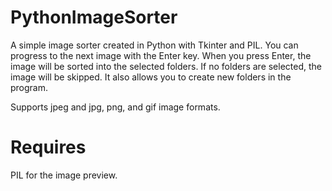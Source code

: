 # PythonImageSorter
A simple image sorter created in Python with Tkinter and PIL.
You can progress to the next image with the Enter key. When you press Enter, the image will be sorted into the selected folders. If no folders are selected, the image will be skipped.
It also allows you to create new folders in the program.

Supports jpeg and jpg, png, and gif image formats.

# Requires
PIL for the image preview.

